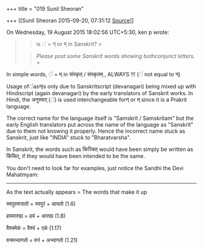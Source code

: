 +++
title = "019 Sunil Sheoran"

+++
[[Sunil Sheoran	2015-09-20, 07:31:12 [Source](https://groups.google.com/g/samskrita/c/f7FVJ3Feu58)]]



On Wednesday, 19 August 2015 18:02:56 UTC+5:30, ken p wrote:

> 
> > is ं = न् or म् in Sanskrit? >
> 
> > *Please post some Sanskrit words showing bothconjunct letters.* >
> 
> > 

  

In simple words, ं = म् in संस्कृत् / संस्कृतम् , ALWAYS !!! (ं not equal to न्)

  

Usage ofंasन्is only due to Sanskritscript (devanagari) being mixed up with Hindiscript (again devanagari) by the early translators of Sanskrit works. In Hindi, the अनुस्वार् (ं) is used interchangeable forन् or म् since it is a Prakrit language.

  

The correct name for the language itself is "Samskrit / Samskritam" but the early English translators put across the name of the language as "Sanskrit" due to them not knowing it properly. Hence the incorrect name stuck as Sanskrit, just like "INDIA" stuck to "Bharatvarsha".

  

In Sanskrit, the words such as किञ्चित् would have been simply be written as किंचित्, if they would have been intended to be the same.

  

You don't need to look far for examples, just notice the Sandhi the Devi Mahatmyam:

----------------------------------------------------------------------------------------

As the text actually appears = The words that make it up

स्वपुरमायातो = स्वपुरं + आयतो (1.6)  

हयमारुह्य = हयं + आरुह्य (1.8)  

वैश्यमेकं = वैश्यं + एकं (1.17)  

वनमभ्यागतो = वनं + अभ्यागतो (1.21)  

  

  

